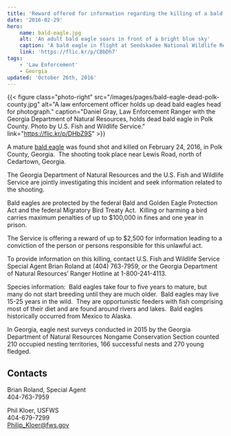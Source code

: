 ```yaml
---
title: 'Reward offered for information regarding the killing of a bald eagle in Polk county, Georgia'
date: '2016-02-29'
hero:
    name: bald-eagle.jpg
    alt: 'An adult bald eagle soars in front of a bright blue sky'
    caption: 'A bald eagle in flight at Seedskadee National Wildlife Refuge. Photo by Tom Koerner, USFWS.'
    link: 'https://flic.kr/p/CBbDh7'
tags:
    - 'Law Enforcement'
    - Georgia
updated: 'October 26th, 2016'
---
```


{{< figure class="photo-right" src="/images/pages/bald-eagle-dead-polk-county.jpg" alt="A law enforcement officer holds up dead bald eagles head for photograph." caption="Daniel Gray, Law Enforcement Ranger with the Georgia Department of Natural Resources, holds dead bald eagle in Polk County.  Photo by U.S. Fish and Wildlife Service." link="https://flic.kr/p/DHbZ9S" >}}

A mature [bald eagle](https://ecos.fws.gov/tess_public/profile/speciesProfile.action?spcode=B008) was found shot and killed on February 24, 2016, in Polk County, Georgia.  The shooting took place near Lewis Road, north of Cedartown, Georgia.

The Georgia Department of Natural Resources and the U.S. Fish and Wildlife Service are jointly investigating this incident and seek information related to the shooting.

Bald eagles are protected by the federal Bald and Golden Eagle Protection Act and the federal Migratory Bird Treaty Act.  Killing or harming a bird carries maximum penalties of up to $100,000 in fines and one year in prison.

The Service is offering a reward of up to $2,500 for information leading to a conviction of the person or persons responsible for this unlawful act.

To provide information on this killing, contact U.S. Fish and Wildlife Service Special Agent Brian Roland at (404) 763-7959, or the Georgia Department of Natural Resources’ Ranger Hotline at 1-800-241-4113.

Species information:  Bald eagles take four to five years to mature, but many do not start breeding until they are much older.  Bald eagles may live 15-25 years in the wild.  They are opportunistic feeders with fish comprising most of their diet and are found around rivers and lakes.  Bald eagles historically occurred from Mexico to Alaska. 

In Georgia, eagle nest surveys conducted in 2015 by the Georgia Department of Natural Resources Nongame Conservation Section counted 210 occupied nesting territories, 166 successful nests and 270 young fledged.

## Contacts

Brian Roland, Special Agent  
404-763-7959

Phil Kloer, USFWS  
404-679-7299  
[Philip_Kloer@fws.gov](mailto:Philip_Kloer@fws.gov)
